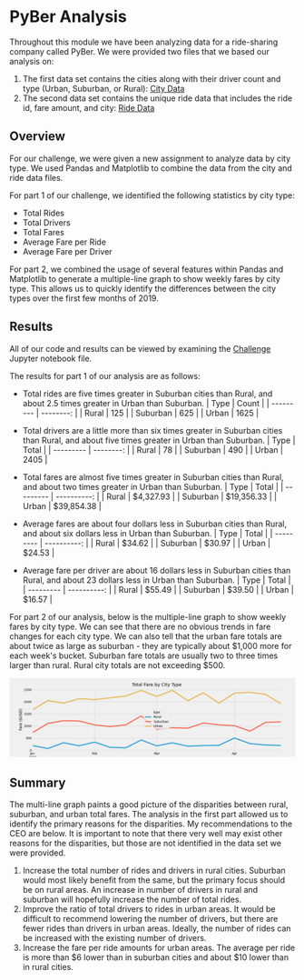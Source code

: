 # PyBer Analysis
Throughout this module we have been analyzing data for a ride-sharing company called PyBer. We were provided two files that we based our analysis on:
1. The first data set contains the cities along with their driver count and type (Urban, Suburban, or Rural):
   [City Data](https://github.com/haldud/pyber-analysis/blob/66698e262ebf800fcbeb70d7546f48cc3330381d/Resources/city_data.csv)
2. The second data set contains the unique ride data that includes the ride id, fare amount, and city:
   [Ride Data](https://github.com/haldud/pyber-analysis/blob/66698e262ebf800fcbeb70d7546f48cc3330381d/Resources/ride_data.csv)

## Overview
For our challenge, we were given a new assignment to analyze data by city type. We used Pandas and Matplotlib to combine the data from the city and ride data files.

For part 1 of our challenge, we identified the following statistics by city type:
- Total Rides
- Total Drivers
- Total Fares
- Average Fare per Ride
- Average Fare per Driver

For part 2, we combined the usage of several features within Pandas and Matplotlib to generate a multiple-line graph to show weekly fares by city type. This allows us to quickly identify the differences between the city types over the first few months of 2019.

## Results
All of our code and results can be viewed by examining the [Challenge](https://github.com/haldud/pyber-analysis/blob/3f6cc13753163e0f7682a30657a482cd09568ed5/PyBer_Challenge.ipynb) Jupyter notebook file.

The results for part 1 of our analysis are as follows:
- Total rides are five times greater in Suburban cities than Rural, and about 2.5 times greater in Urban than Suburban.
    | Type      |     Count |
    | --------- | --------: |
    | Rural     |       125 |
    | Suburban  |       625 |
    | Urban     |      1625 |
    
- Total drivers are a little more than six times greater in Suburban cities than Rural, and about five times greater in Urban than Suburban.
    | Type      | Total     |
    | --------- | --------: |
    | Rural     |        78 |
    | Suburban  |       490 |
    | Urban     |      2405  |
 
- Total fares are almost five times greater in Suburban cities than Rural, and about two times greater in Urban than Suburban.
    | Type      | Total       |
    | --------- | ----------: |
    | Rural     | $4,327.93   |
    | Suburban  | $19,356.33	|
    | Urban     | $39,854.38  |
  
 - Average fares are about four dollars less in Suburban cities than Rural, and about six dollars less in Urban than Suburban.
    | Type      |       Total |
    | --------- | ----------: |
    | Rural     |      $34.62 |
    | Suburban  |      $30.97 |
    | Urban     |      $24.53 |
  
 - Average fare per driver are about 16 dollars less in Suburban cities than Rural, and about 23 dollars less in Urban than Suburban.
    | Type      |       Total |
    | --------- | ----------: |
    | Rural     |      $55.49 |
    | Suburban  |      $39.50	|
    | Urban     |      $16.57 |

For part 2 of our analysis, below is the multiple-line graph to show weekly fares by city type. We can see that there are no obvious trends in fare changes for each city type. We can also tell that the urban fare totals are about twice as large as suburban - they are typically about $1,000 more for each week's bucket. Suburban fare totals are usually two to three times larger than rural. Rural city totals are not exceeding $500.

![Multi-line Graph of Weekly Fares by City Type](https://github.com/haldud/pyber-analysis/blob/4987cf4b89b7eacd0d8f5c5e94c359abe1730a86/analysis/PyBer_fare_summary.png)

## Summary
The multi-line graph paints a good picture of the disparities between rural, suburban, and urban total fares. The analysis in the first part allowed us to identify the primary reasons for the disparities. My recommendations to the CEO are below. It is important to note that there very well may exist other reasons for the disparities, but those are not identified in the data set we were provided.

1. Increase the total number of rides and drivers in rural cities. Suburban would most likely benefit from the same, but the primary focus should be on rural areas. An increase in number of drivers in rural and suburban will hopefully increase the number of total rides.
2. Improve the ratio of total drivers to rides in urban areas. It would be difficult to recommend lowering the number of drivers, but there are fewer rides than drivers in urban areas. Ideally, the number of rides can be increased with the existing number of drivers.
3. Increase the fare per ride amounts for urban areas. The average per ride is more than $6 lower than in suburban cities and about $10 lower than in rural cities.
